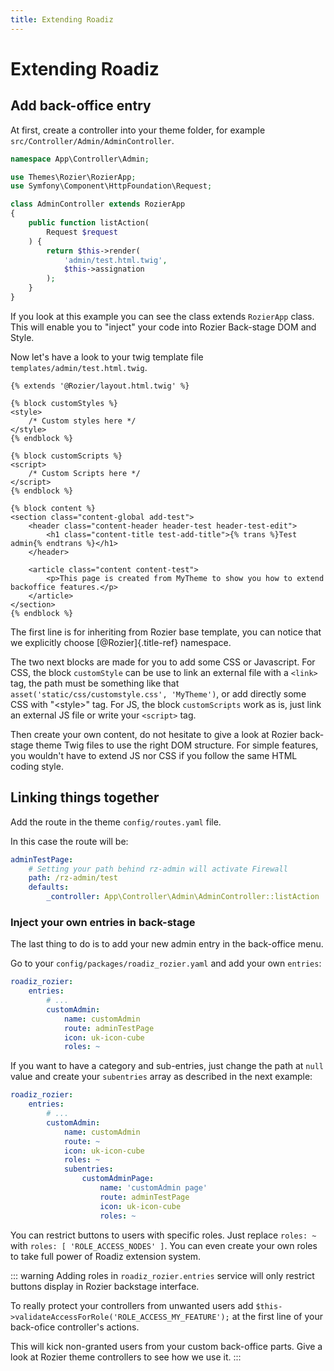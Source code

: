 ```yaml
---
title: Extending Roadiz
---
```


# Extending Roadiz

## Add back-office entry

At first, create a controller into your theme folder, for example `src/Controller/Admin/AdminController`.
```php
namespace App\Controller\Admin;

use Themes\Rozier\RozierApp;
use Symfony\Component\HttpFoundation\Request;

class AdminController extends RozierApp
{
    public function listAction(
        Request $request
    ) {
        return $this->render(
            'admin/test.html.twig',
            $this->assignation
        );
    }
}
```

If you look at this example you can see the class extends `RozierApp` class.
This will enable you to "inject" your code into Rozier Back-stage DOM and Style.

Now let\'s have a look to your twig template file `templates/admin/test.html.twig`.

```twig
{% extends '@Rozier/layout.html.twig' %}

{% block customStyles %}
<style>
    /* Custom styles here */
</style>
{% endblock %}

{% block customScripts %}
<script>
    /* Custom Scripts here */
</script>
{% endblock %}

{% block content %}
<section class="content-global add-test">
    <header class="content-header header-test header-test-edit">
        <h1 class="content-title test-add-title">{% trans %}Test admin{% endtrans %}</h1>
    </header>

    <article class="content content-test">
        <p>This page is created from MyTheme to show you how to extend backoffice features.</p>
    </article>
</section>
{% endblock %}
```

The first line is for inheriting from Rozier base template, you can notice that we explicitly choose [\@Rozier]{.title-ref} namespace.

The two next blocks are made for you to add some CSS or Javascript.
For CSS, the block `customStyle` can be use to link an external file with a `<link>` tag, the path must be something like that `asset('static/css/customstyle.css', 'MyTheme')`, or add directly some CSS with \"\<style\>\" tag.
For JS, the block `customScripts` work as is, just link an external JS file or write your `<script>` tag.

Then create your own content, do not hesitate to give a look at Rozier back-stage theme Twig files to use the right DOM structure.
For simple features, you wouldn't have to extend JS nor CSS if you follow the same HTML coding style.

## Linking things together

Add the route in the theme `config/routes.yaml` file.

In this case the route will be:
```yaml
adminTestPage:
    # Setting your path behind rz-admin will activate Firewall
    path: /rz-admin/test
    defaults:
        _controller: App\Controller\Admin\AdminController::listAction
```

### Inject your own entries in back-stage

The last thing to do is to add your new admin entry in the back-office menu.

Go to your `config/packages/roadiz_rozier.yaml` and add your own `entries`:

```yaml
roadiz_rozier:
    entries:
        # ...
        customAdmin:
            name: customAdmin
            route: adminTestPage
            icon: uk-icon-cube
            roles: ~
```

If you want to have a category and sub-entries, just change the path at `null` value and create your `subentries` array as described in the next example:
```yaml
roadiz_rozier:
    entries:
        # ...
        customAdmin:
            name: customAdmin
            route: ~
            icon: uk-icon-cube
            roles: ~
            subentries:
                customAdminPage:
                    name: 'customAdmin page'
                    route: adminTestPage
                    icon: uk-icon-cube
                    roles: ~
```

You can restrict buttons to users with specific roles. Just replace `roles: ~` with `roles: [ 'ROLE_ACCESS_NODES' ]`.
You can even create your own roles to take full power of Roadiz extension system.

::: warning
Adding roles in `roadiz_rozier.entries` service will only restrict buttons display in Rozier backstage interface.

To really protect your controllers from unwanted users add `$this->validateAccessForRole('ROLE_ACCESS_MY_FEATURE');` at the first line of your back-ofice controller's actions.

This will kick non-granted users from your custom back-office parts. Give a look at Rozier theme controllers to see how we use it.
:::
